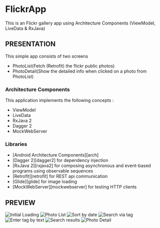 # FlickrApp
This is an Flickr gallery app  using Architecture Components (ViewModel, LiveData & RxJava)

## PRESENTATION
This simple app consists of  two screens
* PhotoList(Fetch (Retrofit) the flickr public photos)
* PhotoDetail(Show the detailed info when clicked on a photo from PhotoList)

### Architecture Components
This application implements the following concepts :
- ViewModel
- LiveData
- RxJava 2
- Dagger 2
- MockWebServer

### Libraries
* [Android Architecture Components][arch]
* [Dagger 2][dagger2] for dependency injection
* [RxJava 2][rxjava2] for composing asynchronous and event-based programs using observable sequences
* [Retrofit][retrofit] for REST api communication
* [Glide][glide] for image loading
* [MockWebServer][mockwebserver] for testing HTTP clients

## PREVIEW
![Initial Loading](/loading.png?raw=true "Optional Title")
![Photo List](/photo_list.png?raw=true "Optional Title")
![Sort by date](/order_by.png?raw=true "Optional Title")
![Search via tag](/search_tag.png?raw=true "Optional Title")
![Enter tag by text](/search_edittext.png?raw=true "Optional Title")
![Search results](/search_results.png?raw=true "Optional Title")
![Photo Detail](/photo_detail.png?raw=true "Optional Title")


